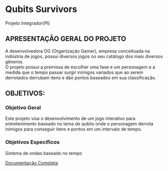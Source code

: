 <h1>Qubits Survivors</h1>
Projeto Integrador(PI)

<h2><strong>APRESENTAÇÃO GERAL DO PROJETO</strong></h2>
A desenvolvedora OG (Organização Gamer), empresa conceituada na indústria de jogos, possui diversos jogos no seu catálogo dos mais diversos gêneros.<br>O projeto possui a premissa de escolher uma fase e um personagem e a medida que o tempo passar surgir inimigos variados que ao serem derrotados derrubam itens e dão pontos baseados em sua classificação.

<h2><strong>OBJETIVOS:</strong></h2>

<h3><strong>Objetivo Geral</strong></h3>

Este projeto visa o desenvolvimento de um jogo interativo para entretenimento baseado no tema de qubits onde o personagem derrota inimigos para conseguir itens e pontos em um intervalo de tempo.

<h3><strong>Objetivos Específicos</strong></h3>

Sistema de ondas baseado no tempo

<a href="https://docs.google.com/document/d/1p-7nFsL8R1_A4Ho_5G4Byx2ONBi1A4Hr/edit?usp=sharing&ouid=105305855200250854761&rtpof=true&sd=true">Documentação Completa</a>
